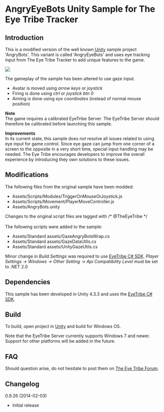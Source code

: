 AngryEyeBots Unity Sample for The Eye Tribe Tracker
====
<p>

Introduction
----

This is a modified version of the well known [Unity](http://unity3d.com/) sample project 'AngryBots'. This variant is called 'AngryEyeBots' and uses eye tracking input from The Eye Tribe Tracker to add unique features to the game.

![](http://theeyetribe.com/github/angryeyebots_1.png)

The gameplay of the sample has been altered to use gaze input. 

- Avatar is moved using *arrow keys* or *joystick*
- Firing is done using *ctrl* or *joystick btn 0*
- Aiming is done using *eye coordinates* (instead of normal mouse position) 

**Note**<br>
The game requires a calibrated EyeTribe Server. The EyeTribe Server should therefore be calibrated before launching this sample.

**Improvements**<br>
In its current state, this sample does _not_ resolve all issues related to using eye input for game control.  Since eye gaze can jump from one corner of a screen to the opposite in a very short time, special input handling may be needed. The Eye Tribe encourages developers to improve the overall experience by introducing they own solutions to these issues.


Modifications
----

The following files from the original sample have been modded:

- Assets/Scripts/Modules/TriggerOnMouseOrJoystick.js
- Assets/Scripts/Movement/PlayerMoveController.js
- Assets/AngryBots.unity


Changes to the original script files are tagged with /* @TheEyeTribe */
<br/>
<br/>
The following scripts were added to the sample:

- Assets/Standard assets/GazeAngryBotsWrap.cs
- Assets/Standard assets/GazeDataUtils.cs
- Assets/Standard assets/UnityGazeUtils.cs

Minor change in *Build Settings* was required to use [EyeTribe C# SDK](https://github.com/EyeTribe/tet-csharp-client). *Player Settings -> Windows -> Other Setting -> Api Compatibility Level* must be set to .NET 2.0


Dependencies
----

This sample has been developed in Unity 4.3.3 and uses the [EyeTribe C# SDK](https://github.com/EyeTribe/tet-csharp-client). 


Build
----

To build, open project in [Unity](http://unity3d.com/) and build for Windows OS.

Note that the EyeTribe Server currently supports Windows 7 and newer. Support for other platforms will be added in the future.


FAQ
----

Should question arise, do not hesitate to post them on [The Eye Tribe Forum](http://theeyetribe.com/forum/).


Changelog
----

0.9.26 (2014-02-03)
- Initial release
